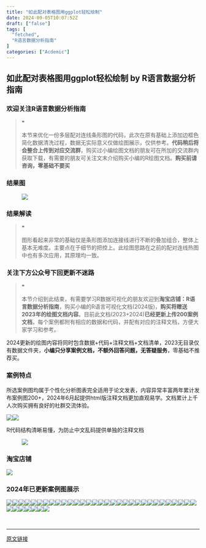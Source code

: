 ```yaml
---
title: "如此配对表格图用ggplot轻松绘制"
date: 2024-09-05T10:07:52Z
draft: ["false"]
tags: [
  "fetched",
  "R语言数据分析指南"
]
categories: ["Acdemic"]
---
```

如此配对表格图用ggplot轻松绘制 by R语言数据分析指南
------
<div><section data-tool="mdnice编辑器" data-website="https://www.mdnice.com"><h3 data-tool="mdnice编辑器"><span></span><span>欢迎关注R语言数据分析指南</span><span></span></h3><blockquote data-tool="mdnice编辑器"><span>❝</span><p>本节来优化一份多层配对连线条形图的代码，此次在原有基础上添加边框色简化数据清洗过程，数据无实际意义仅做绘图展示，仅供参考。<strong>代码稍后将会整合上传到对应交流群</strong>，购买过小编绘图文档的朋友可在所加的交流群内获取下载，有需要的朋友可关注文末介绍购买小编的R绘图文档。<strong>购买前请咨询，零基础不要买</strong></p></blockquote><h3 data-tool="mdnice编辑器"><span></span><span>结果图</span><span></span></h3><figure data-tool="mdnice编辑器"><img data-imgfileid="100033873" data-ratio="0.7490740740740741" data-src="https://mmbiz.qpic.cn/mmbiz_png/EibnicgwScTAYPwic8m6xz7cYPuzxEGVMDowXENqYN9XsK9DYhqbCxMzib9qdAyNT3fM3kH1pmCPDx8JKNq8KQYY7Q/640?wx_fmt=png&amp;from=appmsg" data-type="png" data-w="1080" src="https://mmbiz.qpic.cn/mmbiz_png/EibnicgwScTAYPwic8m6xz7cYPuzxEGVMDowXENqYN9XsK9DYhqbCxMzib9qdAyNT3fM3kH1pmCPDx8JKNq8KQYY7Q/640?wx_fmt=png&amp;from=appmsg"></figure><h3 data-tool="mdnice编辑器"><span></span><span>结果解读</span><span></span></h3><blockquote data-tool="mdnice编辑器"><span>❝</span><p>图形看起来非常的基础仅是条形图添加连接线进行不断的叠加组合，整体上基本无难度。主要点在于细节的把控上。此绘图思路在之前的配对连线热图中也有多次应用，其原理均一致。</p></blockquote><h3 data-tool="mdnice编辑器"><span></span><span>关注下方公众号下回更新不迷路</span><span></span></h3><section><mp-common-profile data-pluginname="mpprofile" data-id="Mzg3MzQzNTYzMw==" data-headimg="http://mmbiz.qpic.cn/mmbiz_png/EibnicgwScTAZF0rpeZII9Ltl26VbVagriczTria1fib3XgjwwHEHFjPzkmGpqWDVVHBSzhENictUM2iavAKiaM5lc9USw/0?wx_fmt=png" data-nickname="R语言数据分析指南" data-alias="YanJANtwo" data-signature="R语言重症爱好者，喜欢绘制各种精美的图表，喜欢的小伙伴可以关注我，跟我一起学习" data-from="0" data-is_biz_ban="0"></mp-common-profile></section><blockquote data-tool="mdnice编辑器"><span>❝</span><p>本节介绍到此结束，有需要学习R数据可视化的朋友欢迎到<strong>淘宝店铺：R语言数据分析指南</strong>，购买小编的R语言可视化文档(2024版)，<strong>购买将赠送2023年的绘图文档内容</strong>。目前此文档(2023+2024)<strong>已经更新上传200案例文档</strong>，每个案例都附有相应的数据和代码，并配有对应的注释文档，方便大家学习和参考。</p></blockquote><p data-tool="mdnice编辑器">2024更新的绘图内容将同时包含数据+代码+注释文档+文档清单，2023无目录仅有数据文件夹，<strong>小编只分享案例文档，不额外回答问题，无答疑服务</strong>，零基础不推荐买。</p><h3 data-tool="mdnice编辑器"><span></span><span>案例特点</span><span></span></h3><p data-tool="mdnice编辑器">所选案例图均属于个性化分析图表完全适用于论文发表，内容异常丰富两年累计发布案例图200+，2024年6月起提供html版注释文档更加直观易学。文档累计上千人次购买拥有良好的社群交流体验。</p><p data-tool="mdnice编辑器"><img data-imgfileid="100033870" data-ratio="0.6552380952380953" data-src="https://mmbiz.qpic.cn/mmbiz_png/EibnicgwScTAYPwic8m6xz7cYPuzxEGVMDokPLTuWJ6jjlLjcgrhm2eicKrpb97iaaHR9njwpbvFuvl4ukSqTdFh1MA/640?wx_fmt=png&amp;from=appmsg" data-type="png" data-w="1050" src="https://mmbiz.qpic.cn/mmbiz_png/EibnicgwScTAYPwic8m6xz7cYPuzxEGVMDokPLTuWJ6jjlLjcgrhm2eicKrpb97iaaHR9njwpbvFuvl4ukSqTdFh1MA/640?wx_fmt=png&amp;from=appmsg"><img data-imgfileid="100033872" data-ratio="0.6481481481481481" data-src="https://mmbiz.qpic.cn/mmbiz_png/EibnicgwScTAYPwic8m6xz7cYPuzxEGVMDozhxIopP5IW0JY2dybaL07oYoib1icdxicjK92IyJHGcyatdZZU9t7ydQQ/640?wx_fmt=png&amp;from=appmsg" data-type="png" data-w="1080" src="https://mmbiz.qpic.cn/mmbiz_png/EibnicgwScTAYPwic8m6xz7cYPuzxEGVMDozhxIopP5IW0JY2dybaL07oYoib1icdxicjK92IyJHGcyatdZZU9t7ydQQ/640?wx_fmt=png&amp;from=appmsg"></p><p data-tool="mdnice编辑器">R代码结构清晰易懂，为防止中文乱码提供单独的注释文档</p><figure data-tool="mdnice编辑器"><img data-imgfileid="100033874" data-ratio="0.49537037037037035" data-src="https://mmbiz.qpic.cn/mmbiz_png/EibnicgwScTAYPwic8m6xz7cYPuzxEGVMDoamlTdJ7emEkwZ3cSrfIDCPAibwiavXlCTiaD4zHaicEB93vib3X6VicWibJwQ/640?wx_fmt=png&amp;from=appmsg" data-type="png" data-w="1080" src="https://mmbiz.qpic.cn/mmbiz_png/EibnicgwScTAYPwic8m6xz7cYPuzxEGVMDoamlTdJ7emEkwZ3cSrfIDCPAibwiavXlCTiaD4zHaicEB93vib3X6VicWibJwQ/640?wx_fmt=png&amp;from=appmsg"></figure><h3 data-tool="mdnice编辑器"><span></span><span>淘宝店铺</span><span></span></h3><p><img data-galleryid="" data-imgfileid="100019415" data-ratio="1.0210420841683367" data-s="300,640" data-src="https://mmbiz.qpic.cn/mmbiz_jpg/EibnicgwScTAbvhPDLGT8NaialEsht92PTYNJWpmVLfoYGic1uha5FyBrDCibibZCLjiazgvpT1XcdwibfVywD2el0VAgg/640?wx_fmt=jpeg" data-type="jpeg" data-w="998" src="https://mmbiz.qpic.cn/mmbiz_jpg/EibnicgwScTAbvhPDLGT8NaialEsht92PTYNJWpmVLfoYGic1uha5FyBrDCibibZCLjiazgvpT1XcdwibfVywD2el0VAgg/640?wx_fmt=jpeg"></p><h3 data-tool="mdnice编辑器"><span></span><span>2024年已更新案例图展示</span><span></span></h3><p data-tool="mdnice编辑器"><img data-imgfileid="100033871" data-ratio="0.38981481481481484" data-src="https://mmbiz.qpic.cn/mmbiz_png/EibnicgwScTAYPwic8m6xz7cYPuzxEGVMDoth1WNEsUqrO6XMI4hicZtB4tEPmSd38ReXATOwiblEibnHJMMy2XeeEcg/640?wx_fmt=png&amp;from=appmsg" data-type="png" data-w="1080" src="https://mmbiz.qpic.cn/mmbiz_png/EibnicgwScTAYPwic8m6xz7cYPuzxEGVMDoth1WNEsUqrO6XMI4hicZtB4tEPmSd38ReXATOwiblEibnHJMMy2XeeEcg/640?wx_fmt=png&amp;from=appmsg"><img data-imgfileid="100033879" data-ratio="0.5305555555555556" data-src="https://mmbiz.qpic.cn/mmbiz_png/EibnicgwScTAYPwic8m6xz7cYPuzxEGVMDoNvyyJnick80bVic7pVL5nRQ1n69JwxummmJfcNQiadKBPicT8vFzxibkOJw/640?wx_fmt=png&amp;from=appmsg" data-type="png" data-w="1080" src="https://mmbiz.qpic.cn/mmbiz_png/EibnicgwScTAYPwic8m6xz7cYPuzxEGVMDoNvyyJnick80bVic7pVL5nRQ1n69JwxummmJfcNQiadKBPicT8vFzxibkOJw/640?wx_fmt=png&amp;from=appmsg"><img data-imgfileid="100033875" data-ratio="0.45185185185185184" data-src="https://mmbiz.qpic.cn/mmbiz_png/EibnicgwScTAYPwic8m6xz7cYPuzxEGVMDorXAkLgo5h46Sicn18ibXhcDWg66ibLqakVptADQWBaNo4Ozx00Iyh5mow/640?wx_fmt=png&amp;from=appmsg" data-type="png" data-w="1080" src="https://mmbiz.qpic.cn/mmbiz_png/EibnicgwScTAYPwic8m6xz7cYPuzxEGVMDorXAkLgo5h46Sicn18ibXhcDWg66ibLqakVptADQWBaNo4Ozx00Iyh5mow/640?wx_fmt=png&amp;from=appmsg"><img data-imgfileid="100033880" data-ratio="0.462037037037037" data-src="https://mmbiz.qpic.cn/mmbiz_png/EibnicgwScTAYPwic8m6xz7cYPuzxEGVMDoUmcibSwXkrJCibaVuHdvjmmnZY95Lb56tyWFiaZGR5ejQS9079pVicoGag/640?wx_fmt=png&amp;from=appmsg" data-type="png" data-w="1080" src="https://mmbiz.qpic.cn/mmbiz_png/EibnicgwScTAYPwic8m6xz7cYPuzxEGVMDoUmcibSwXkrJCibaVuHdvjmmnZY95Lb56tyWFiaZGR5ejQS9079pVicoGag/640?wx_fmt=png&amp;from=appmsg"><img data-imgfileid="100033878" data-ratio="0.37407407407407406" data-src="https://mmbiz.qpic.cn/mmbiz_png/EibnicgwScTAYPwic8m6xz7cYPuzxEGVMDoEFLVdCcSykjoAHZSBd54t2RW5j3ibrAlHz28IcksmHVDcvIWUicJI1hQ/640?wx_fmt=png&amp;from=appmsg" data-type="png" data-w="1080" src="https://mmbiz.qpic.cn/mmbiz_png/EibnicgwScTAYPwic8m6xz7cYPuzxEGVMDoEFLVdCcSykjoAHZSBd54t2RW5j3ibrAlHz28IcksmHVDcvIWUicJI1hQ/640?wx_fmt=png&amp;from=appmsg"><img data-imgfileid="100033876" data-ratio="0.3425925925925926" data-src="https://mmbiz.qpic.cn/mmbiz_png/EibnicgwScTAYPwic8m6xz7cYPuzxEGVMDoAdy9DNZmtDfGLN9uYDueqRhg94MgUlRniaXibUyv0E5CiaG3PFR2uSpBQ/640?wx_fmt=png&amp;from=appmsg" data-type="png" data-w="1080" src="https://mmbiz.qpic.cn/mmbiz_png/EibnicgwScTAYPwic8m6xz7cYPuzxEGVMDoAdy9DNZmtDfGLN9uYDueqRhg94MgUlRniaXibUyv0E5CiaG3PFR2uSpBQ/640?wx_fmt=png&amp;from=appmsg"><img data-imgfileid="100033881" data-ratio="0.47685185185185186" data-src="https://mmbiz.qpic.cn/mmbiz_png/EibnicgwScTAYPwic8m6xz7cYPuzxEGVMDo047afIU636RfHia2UP7MCACmOJ6rkaoUAElVAOZpyicxQ5rZOEsNnrLQ/640?wx_fmt=png&amp;from=appmsg" data-type="png" data-w="1080" src="https://mmbiz.qpic.cn/mmbiz_png/EibnicgwScTAYPwic8m6xz7cYPuzxEGVMDo047afIU636RfHia2UP7MCACmOJ6rkaoUAElVAOZpyicxQ5rZOEsNnrLQ/640?wx_fmt=png&amp;from=appmsg"><img data-imgfileid="100033885" data-ratio="0.3814814814814815" data-src="https://mmbiz.qpic.cn/mmbiz_png/EibnicgwScTAYPwic8m6xz7cYPuzxEGVMDobEUS5YqwMDZdlmcoQ7qB60kh1WtsMiabaSY1eJKtiariajsBBD2YnBVKA/640?wx_fmt=png&amp;from=appmsg" data-type="png" data-w="1080" src="https://mmbiz.qpic.cn/mmbiz_png/EibnicgwScTAYPwic8m6xz7cYPuzxEGVMDobEUS5YqwMDZdlmcoQ7qB60kh1WtsMiabaSY1eJKtiariajsBBD2YnBVKA/640?wx_fmt=png&amp;from=appmsg"><img data-imgfileid="100033882" data-ratio="0.43333333333333335" data-src="https://mmbiz.qpic.cn/mmbiz_png/EibnicgwScTAYPwic8m6xz7cYPuzxEGVMDou66lnPfl5nFEpiaCXu3wcuic4nMpXpicvaQnFjF8UOC3a4VO96UpzfFcQ/640?wx_fmt=png&amp;from=appmsg" data-type="png" data-w="1080" src="https://mmbiz.qpic.cn/mmbiz_png/EibnicgwScTAYPwic8m6xz7cYPuzxEGVMDou66lnPfl5nFEpiaCXu3wcuic4nMpXpicvaQnFjF8UOC3a4VO96UpzfFcQ/640?wx_fmt=png&amp;from=appmsg"><img data-imgfileid="100033883" data-ratio="0.37592592592592594" data-src="https://mmbiz.qpic.cn/mmbiz_png/EibnicgwScTAYPwic8m6xz7cYPuzxEGVMDouiak7hggzcWecMlpUEib1doT9QuCVxak0qYZyrfyKHSxDlXozup7icsmg/640?wx_fmt=png&amp;from=appmsg" data-type="png" data-w="1080" src="https://mmbiz.qpic.cn/mmbiz_png/EibnicgwScTAYPwic8m6xz7cYPuzxEGVMDouiak7hggzcWecMlpUEib1doT9QuCVxak0qYZyrfyKHSxDlXozup7icsmg/640?wx_fmt=png&amp;from=appmsg"><img data-imgfileid="100033884" data-ratio="0.42592592592592593" data-src="https://mmbiz.qpic.cn/mmbiz_png/EibnicgwScTAYPwic8m6xz7cYPuzxEGVMDoIRG3yBohjJbHuQyUllQp8ia475LD5KQAd1InaMWJPxZcUMZfeH9rhVA/640?wx_fmt=png&amp;from=appmsg" data-type="png" data-w="1080" src="https://mmbiz.qpic.cn/mmbiz_png/EibnicgwScTAYPwic8m6xz7cYPuzxEGVMDoIRG3yBohjJbHuQyUllQp8ia475LD5KQAd1InaMWJPxZcUMZfeH9rhVA/640?wx_fmt=png&amp;from=appmsg"><img data-imgfileid="100033887" data-ratio="0.39166666666666666" data-src="https://mmbiz.qpic.cn/mmbiz_png/EibnicgwScTAYPwic8m6xz7cYPuzxEGVMDoJk3rNhvP5ich3UxOibIFWCpJzJwHAepvtiaa2ANqia5h3dHnSrJZG8v6hg/640?wx_fmt=png&amp;from=appmsg" data-type="png" data-w="1080" src="https://mmbiz.qpic.cn/mmbiz_png/EibnicgwScTAYPwic8m6xz7cYPuzxEGVMDoJk3rNhvP5ich3UxOibIFWCpJzJwHAepvtiaa2ANqia5h3dHnSrJZG8v6hg/640?wx_fmt=png&amp;from=appmsg"><img data-imgfileid="100033886" data-ratio="0.39444444444444443" data-src="https://mmbiz.qpic.cn/mmbiz_png/EibnicgwScTAYPwic8m6xz7cYPuzxEGVMDoIiboewk9Qchl8iboH0WfFSD9VRSibn8ibyohiaooYpMty254qVC5kYF2SvQ/640?wx_fmt=png&amp;from=appmsg" data-type="png" data-w="1080" src="https://mmbiz.qpic.cn/mmbiz_png/EibnicgwScTAYPwic8m6xz7cYPuzxEGVMDoIiboewk9Qchl8iboH0WfFSD9VRSibn8ibyohiaooYpMty254qVC5kYF2SvQ/640?wx_fmt=png&amp;from=appmsg"><img data-imgfileid="100033890" data-ratio="0.4" data-src="https://mmbiz.qpic.cn/mmbiz_png/EibnicgwScTAYPwic8m6xz7cYPuzxEGVMDoibH5MI2EFZSzfmePK78SkhN5ibpAD0wIDBWQXe2ytqczquF2qc2wgWwA/640?wx_fmt=png&amp;from=appmsg" data-type="png" data-w="1080" src="https://mmbiz.qpic.cn/mmbiz_png/EibnicgwScTAYPwic8m6xz7cYPuzxEGVMDoibH5MI2EFZSzfmePK78SkhN5ibpAD0wIDBWQXe2ytqczquF2qc2wgWwA/640?wx_fmt=png&amp;from=appmsg"><img data-imgfileid="100033889" data-ratio="0.41759259259259257" data-src="https://mmbiz.qpic.cn/mmbiz_png/EibnicgwScTAYPwic8m6xz7cYPuzxEGVMDoZZib6ChyX0j2mQNPRSF4PNianhia8dSoVexibbMSxQoZFI5EeHsA6hLP6A/640?wx_fmt=png&amp;from=appmsg" data-type="png" data-w="1080" src="https://mmbiz.qpic.cn/mmbiz_png/EibnicgwScTAYPwic8m6xz7cYPuzxEGVMDoZZib6ChyX0j2mQNPRSF4PNianhia8dSoVexibbMSxQoZFI5EeHsA6hLP6A/640?wx_fmt=png&amp;from=appmsg"><img data-imgfileid="100033888" data-ratio="0.3314814814814815" data-src="https://mmbiz.qpic.cn/mmbiz_png/EibnicgwScTAYPwic8m6xz7cYPuzxEGVMDoeJA8RDab9OmbFia5VwYUvJkgt0rKEg7kt4RjHtCKGEm4Mp2cHFwPmGw/640?wx_fmt=png&amp;from=appmsg" data-type="png" data-w="1080" src="https://mmbiz.qpic.cn/mmbiz_png/EibnicgwScTAYPwic8m6xz7cYPuzxEGVMDoeJA8RDab9OmbFia5VwYUvJkgt0rKEg7kt4RjHtCKGEm4Mp2cHFwPmGw/640?wx_fmt=png&amp;from=appmsg"><img data-imgfileid="100033893" data-ratio="0.4255555555555556" data-src="https://mmbiz.qpic.cn/mmbiz_png/EibnicgwScTAYPwic8m6xz7cYPuzxEGVMDoN4wJgeq70fYfkXMp1zFsicobc0iaOwd1zaVhPdRspucF7XJJrpIdTY5Q/640?wx_fmt=png&amp;from=appmsg" data-type="png" data-w="900" src="https://mmbiz.qpic.cn/mmbiz_png/EibnicgwScTAYPwic8m6xz7cYPuzxEGVMDoN4wJgeq70fYfkXMp1zFsicobc0iaOwd1zaVhPdRspucF7XJJrpIdTY5Q/640?wx_fmt=png&amp;from=appmsg"><img data-imgfileid="100033892" data-ratio="0.4255555555555556" data-src="https://mmbiz.qpic.cn/mmbiz_png/EibnicgwScTAYPwic8m6xz7cYPuzxEGVMDoY1ibhTv9RopZHIiaeTXR4gZ6FKibW7aIOHKwGuKqz9d1AhKVjzOZ78PJA/640?wx_fmt=png&amp;from=appmsg" data-type="png" data-w="900" src="https://mmbiz.qpic.cn/mmbiz_png/EibnicgwScTAYPwic8m6xz7cYPuzxEGVMDoY1ibhTv9RopZHIiaeTXR4gZ6FKibW7aIOHKwGuKqz9d1AhKVjzOZ78PJA/640?wx_fmt=png&amp;from=appmsg"><img data-imgfileid="100033894" data-ratio="0.37962962962962965" data-src="https://mmbiz.qpic.cn/mmbiz_png/EibnicgwScTAYPwic8m6xz7cYPuzxEGVMDo3CCmDiaAm96RDrIpk8QYBQN9jYB7Vp1c7Ec8AErx3noqw9I2CVS5veQ/640?wx_fmt=png&amp;from=appmsg" data-type="png" data-w="1080" src="https://mmbiz.qpic.cn/mmbiz_png/EibnicgwScTAYPwic8m6xz7cYPuzxEGVMDo3CCmDiaAm96RDrIpk8QYBQN9jYB7Vp1c7Ec8AErx3noqw9I2CVS5veQ/640?wx_fmt=png&amp;from=appmsg"><img data-imgfileid="100033891" data-ratio="0.4255555555555556" data-src="https://mmbiz.qpic.cn/mmbiz_png/EibnicgwScTAYPwic8m6xz7cYPuzxEGVMDoWksLt59zapysmZbFYMiaSpljS3qwd8IZ8yKWUReghHicmZ4YlAfJ6TXA/640?wx_fmt=png&amp;from=appmsg" data-type="png" data-w="900" src="https://mmbiz.qpic.cn/mmbiz_png/EibnicgwScTAYPwic8m6xz7cYPuzxEGVMDoWksLt59zapysmZbFYMiaSpljS3qwd8IZ8yKWUReghHicmZ4YlAfJ6TXA/640?wx_fmt=png&amp;from=appmsg"><img data-imgfileid="100033895" data-ratio="0.4255555555555556" data-src="https://mmbiz.qpic.cn/mmbiz_png/EibnicgwScTAYPwic8m6xz7cYPuzxEGVMDooM45QaoFuHwDSpQxArSEgGXys5dD8WEyzpQDXMYOFYssKMzRHribxJQ/640?wx_fmt=png&amp;from=appmsg" data-type="png" data-w="900" src="https://mmbiz.qpic.cn/mmbiz_png/EibnicgwScTAYPwic8m6xz7cYPuzxEGVMDooM45QaoFuHwDSpQxArSEgGXys5dD8WEyzpQDXMYOFYssKMzRHribxJQ/640?wx_fmt=png&amp;from=appmsg"><img data-imgfileid="100033896" data-ratio="0.4255555555555556" data-src="https://mmbiz.qpic.cn/mmbiz_png/EibnicgwScTAYPwic8m6xz7cYPuzxEGVMDoJ4vAZAyWkH9ItJmtC4rSTiaChxiccSkSvkibL8gMe5iaRKqsrVE9c8ZwBQ/640?wx_fmt=png&amp;from=appmsg" data-type="png" data-w="900" src="https://mmbiz.qpic.cn/mmbiz_png/EibnicgwScTAYPwic8m6xz7cYPuzxEGVMDoJ4vAZAyWkH9ItJmtC4rSTiaChxiccSkSvkibL8gMe5iaRKqsrVE9c8ZwBQ/640?wx_fmt=png&amp;from=appmsg"><img data-imgfileid="100033898" data-ratio="0.4255555555555556" data-src="https://mmbiz.qpic.cn/mmbiz_png/EibnicgwScTAYPwic8m6xz7cYPuzxEGVMDoOdkzo0WaqrxBT3EjNkEOXeKOvCiaXed99m4Sic7eWfoEYiaG5RFRumJ6Q/640?wx_fmt=png&amp;from=appmsg" data-type="png" data-w="900" src="https://mmbiz.qpic.cn/mmbiz_png/EibnicgwScTAYPwic8m6xz7cYPuzxEGVMDoOdkzo0WaqrxBT3EjNkEOXeKOvCiaXed99m4Sic7eWfoEYiaG5RFRumJ6Q/640?wx_fmt=png&amp;from=appmsg"><img data-imgfileid="100033897" data-ratio="0.4255555555555556" data-src="https://mmbiz.qpic.cn/mmbiz_png/EibnicgwScTAYPwic8m6xz7cYPuzxEGVMDosB5IpEEqE7f64sW6MbOic6QqrYO2XG3PD03ydGEDNicpFiaWxDn8EV7JA/640?wx_fmt=png&amp;from=appmsg" data-type="png" data-w="900" src="https://mmbiz.qpic.cn/mmbiz_png/EibnicgwScTAYPwic8m6xz7cYPuzxEGVMDosB5IpEEqE7f64sW6MbOic6QqrYO2XG3PD03ydGEDNicpFiaWxDn8EV7JA/640?wx_fmt=png&amp;from=appmsg"><img data-imgfileid="100033899" data-ratio="0.4255555555555556" data-src="https://mmbiz.qpic.cn/mmbiz_png/EibnicgwScTAYPwic8m6xz7cYPuzxEGVMDo3D4SUsJ7ia1I6clCKeoRE2MfeVbrLmlI0bPia2rRlpdFiatNkeHIqu0Ow/640?wx_fmt=png&amp;from=appmsg" data-type="png" data-w="900" src="https://mmbiz.qpic.cn/mmbiz_png/EibnicgwScTAYPwic8m6xz7cYPuzxEGVMDo3D4SUsJ7ia1I6clCKeoRE2MfeVbrLmlI0bPia2rRlpdFiatNkeHIqu0Ow/640?wx_fmt=png&amp;from=appmsg"><img data-imgfileid="100033900" data-ratio="0.48148148148148145" data-src="https://mmbiz.qpic.cn/mmbiz_png/EibnicgwScTAYPwic8m6xz7cYPuzxEGVMDoXUiaUKfJW4cic9ibv5D540gnyoEDFKicV31Sd30nvgQTjcBRTZCtibZ8KZQ/640?wx_fmt=png&amp;from=appmsg" data-type="png" data-w="1080" src="https://mmbiz.qpic.cn/mmbiz_png/EibnicgwScTAYPwic8m6xz7cYPuzxEGVMDoXUiaUKfJW4cic9ibv5D540gnyoEDFKicV31Sd30nvgQTjcBRTZCtibZ8KZQ/640?wx_fmt=png&amp;from=appmsg"><img data-imgfileid="100033903" data-ratio="0.4255555555555556" data-src="https://mmbiz.qpic.cn/mmbiz_png/EibnicgwScTAYPwic8m6xz7cYPuzxEGVMDorfGFxNMUFOKP8OH0uzQhia4Fv7Swzn8fdjXoqwnHTqfkRVuT2JCnPWA/640?wx_fmt=png&amp;from=appmsg" data-type="png" data-w="900" src="https://mmbiz.qpic.cn/mmbiz_png/EibnicgwScTAYPwic8m6xz7cYPuzxEGVMDorfGFxNMUFOKP8OH0uzQhia4Fv7Swzn8fdjXoqwnHTqfkRVuT2JCnPWA/640?wx_fmt=png&amp;from=appmsg"><img data-imgfileid="100033904" data-ratio="0.4255555555555556" data-src="https://mmbiz.qpic.cn/mmbiz_png/EibnicgwScTAYPwic8m6xz7cYPuzxEGVMDo5wybMLFia9uicvBb7wVY6jkVabnxcaqHtA7SSTMoOUbicTJsENicbmeUkw/640?wx_fmt=png&amp;from=appmsg" data-type="png" data-w="900" src="https://mmbiz.qpic.cn/mmbiz_png/EibnicgwScTAYPwic8m6xz7cYPuzxEGVMDo5wybMLFia9uicvBb7wVY6jkVabnxcaqHtA7SSTMoOUbicTJsENicbmeUkw/640?wx_fmt=png&amp;from=appmsg"><img data-imgfileid="100033905" data-ratio="0.4255555555555556" data-src="https://mmbiz.qpic.cn/mmbiz_png/EibnicgwScTAYPwic8m6xz7cYPuzxEGVMDojmCtkg9o97oQxDh6WvLHmukfjiaOKcSIA3RGK5pBhibdnxVm8fyZyugA/640?wx_fmt=png&amp;from=appmsg" data-type="png" data-w="900" src="https://mmbiz.qpic.cn/mmbiz_png/EibnicgwScTAYPwic8m6xz7cYPuzxEGVMDojmCtkg9o97oQxDh6WvLHmukfjiaOKcSIA3RGK5pBhibdnxVm8fyZyugA/640?wx_fmt=png&amp;from=appmsg"><img data-imgfileid="100033901" data-ratio="0.4255555555555556" data-src="https://mmbiz.qpic.cn/mmbiz_png/EibnicgwScTAYPwic8m6xz7cYPuzxEGVMDoFa9ND0NVRTqlLuvSyMezAHfpmqWPSQ4Ly5GvI9beNLnrlLJY0e592w/640?wx_fmt=png&amp;from=appmsg" data-type="png" data-w="900" src="https://mmbiz.qpic.cn/mmbiz_png/EibnicgwScTAYPwic8m6xz7cYPuzxEGVMDoFa9ND0NVRTqlLuvSyMezAHfpmqWPSQ4Ly5GvI9beNLnrlLJY0e592w/640?wx_fmt=png&amp;from=appmsg"><img data-imgfileid="100033902" data-ratio="0.4255555555555556" data-src="https://mmbiz.qpic.cn/mmbiz_png/EibnicgwScTAYPwic8m6xz7cYPuzxEGVMDoU7B3OBZS3vevQ7ViaUbF0RicsRbG6OzQGWU79IrUGRqyu6AATuXpG2Dg/640?wx_fmt=png&amp;from=appmsg" data-type="png" data-w="900" src="https://mmbiz.qpic.cn/mmbiz_png/EibnicgwScTAYPwic8m6xz7cYPuzxEGVMDoU7B3OBZS3vevQ7ViaUbF0RicsRbG6OzQGWU79IrUGRqyu6AATuXpG2Dg/640?wx_fmt=png&amp;from=appmsg"><img data-imgfileid="100033910" data-ratio="0.4255555555555556" data-src="https://mmbiz.qpic.cn/mmbiz_png/EibnicgwScTAYPwic8m6xz7cYPuzxEGVMDouuNnYBZWezEAcKHd5IDywmop5g3fpbAYfQruTrXjibKpibnKgOicaSWKQ/640?wx_fmt=png&amp;from=appmsg" data-type="png" data-w="900" src="https://mmbiz.qpic.cn/mmbiz_png/EibnicgwScTAYPwic8m6xz7cYPuzxEGVMDouuNnYBZWezEAcKHd5IDywmop5g3fpbAYfQruTrXjibKpibnKgOicaSWKQ/640?wx_fmt=png&amp;from=appmsg"><img data-imgfileid="100033906" data-ratio="0.4255555555555556" data-src="https://mmbiz.qpic.cn/mmbiz_png/EibnicgwScTAYPwic8m6xz7cYPuzxEGVMDo1NJXibyt0vtwYSmnWm6icsRlcgQWS8P9lXmbFyHEV4hUVVTLruKqTgwA/640?wx_fmt=png&amp;from=appmsg" data-type="png" data-w="900" src="https://mmbiz.qpic.cn/mmbiz_png/EibnicgwScTAYPwic8m6xz7cYPuzxEGVMDo1NJXibyt0vtwYSmnWm6icsRlcgQWS8P9lXmbFyHEV4hUVVTLruKqTgwA/640?wx_fmt=png&amp;from=appmsg"><img data-imgfileid="100033907" data-ratio="0.4255555555555556" data-src="https://mmbiz.qpic.cn/mmbiz_png/EibnicgwScTAYPwic8m6xz7cYPuzxEGVMDojL4UVHs3vX4e3CwhzEe2TsaJr1y5TYlhI8ReIBvewD9KpNy6aM8Upw/640?wx_fmt=png&amp;from=appmsg" data-type="png" data-w="900" src="https://mmbiz.qpic.cn/mmbiz_png/EibnicgwScTAYPwic8m6xz7cYPuzxEGVMDojL4UVHs3vX4e3CwhzEe2TsaJr1y5TYlhI8ReIBvewD9KpNy6aM8Upw/640?wx_fmt=png&amp;from=appmsg"><img data-imgfileid="100033909" data-ratio="0.4255555555555556" data-src="https://mmbiz.qpic.cn/mmbiz_png/EibnicgwScTAYPwic8m6xz7cYPuzxEGVMDoM93hS62bHOOFxHUicaBH9XjhaB7GgCx6eM2zshvaibryZD2oymzHpW8g/640?wx_fmt=png&amp;from=appmsg" data-type="png" data-w="900" src="https://mmbiz.qpic.cn/mmbiz_png/EibnicgwScTAYPwic8m6xz7cYPuzxEGVMDoM93hS62bHOOFxHUicaBH9XjhaB7GgCx6eM2zshvaibryZD2oymzHpW8g/640?wx_fmt=png&amp;from=appmsg"><img data-imgfileid="100033908" data-ratio="0.4255555555555556" data-src="https://mmbiz.qpic.cn/mmbiz_png/EibnicgwScTAYPwic8m6xz7cYPuzxEGVMDoQsfSXsYHdx6A5libLreJyXibNwjwk4wyxNXjczzg6SCicYfS3qjahotUQ/640?wx_fmt=png&amp;from=appmsg" data-type="png" data-w="900" src="https://mmbiz.qpic.cn/mmbiz_png/EibnicgwScTAYPwic8m6xz7cYPuzxEGVMDoQsfSXsYHdx6A5libLreJyXibNwjwk4wyxNXjczzg6SCicYfS3qjahotUQ/640?wx_fmt=png&amp;from=appmsg"><img data-imgfileid="100033914" data-ratio="0.4255555555555556" data-src="https://mmbiz.qpic.cn/mmbiz_png/EibnicgwScTAYPwic8m6xz7cYPuzxEGVMDoncVcC6rZWbMdjMuiaL0C5cmVOl1Q6gaI1xIQN228v4ribYcdspVwuMvw/640?wx_fmt=png&amp;from=appmsg" data-type="png" data-w="900" src="https://mmbiz.qpic.cn/mmbiz_png/EibnicgwScTAYPwic8m6xz7cYPuzxEGVMDoncVcC6rZWbMdjMuiaL0C5cmVOl1Q6gaI1xIQN228v4ribYcdspVwuMvw/640?wx_fmt=png&amp;from=appmsg"><img data-imgfileid="100033915" data-ratio="0.44907407407407407" data-src="https://mmbiz.qpic.cn/mmbiz_png/EibnicgwScTAYPwic8m6xz7cYPuzxEGVMDoPZrdAwyX7jOtMZFJibZuNp9TbEtI9dWRwhhBxiaKFHAzMU60nd4M5Cwg/640?wx_fmt=png&amp;from=appmsg" data-type="png" data-w="1080" src="https://mmbiz.qpic.cn/mmbiz_png/EibnicgwScTAYPwic8m6xz7cYPuzxEGVMDoPZrdAwyX7jOtMZFJibZuNp9TbEtI9dWRwhhBxiaKFHAzMU60nd4M5Cwg/640?wx_fmt=png&amp;from=appmsg"></p></section><p><br></p><p><mp-style-type data-value="3"></mp-style-type></p></div>  
<hr>
<a href="https://mp.weixin.qq.com/s/kN-FBZ0J3ExvE-Ct7VVQmg",target="_blank" rel="noopener noreferrer">原文链接</a>
